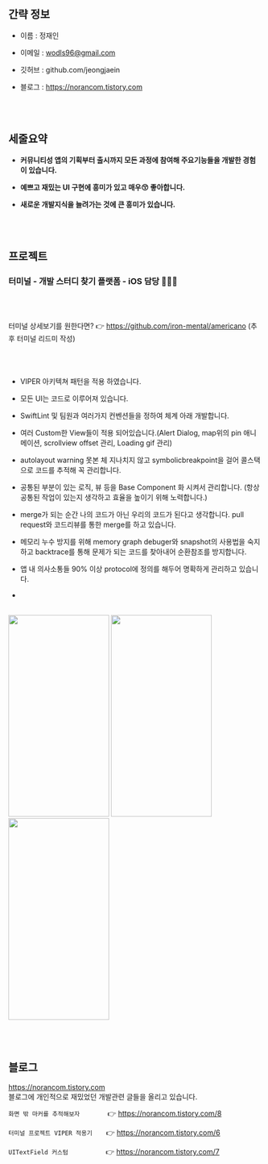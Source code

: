 <br><br>
## 간략 정보
- 이름 : 정재인


- 이메일 : wodls96@gmail.com


- 깃허브 : github.com/jeongjaein


- 블로그 : https://norancom.tistory.com

<br><br>
## 세줄요약 
- __커뮤니티성 앱의 기획부터 출시까지 모든 과정에 참여해 주요기능들을 개발한 경험이 있습니다.__

- __예쁘고 재밌는 UI 구현에 흥미가 있고 매우😚 좋아합니다.__

- __새로운 개발지식을 늘려가는 것에 큰 흥미가 있습니다.__

<br><br>
## 프로젝트

### 터미널 - 개발 스터디 찾기 플랫폼 - iOS 담당 👨🏻‍💻
<br><br><br>
터미널 상세보기를 원한다면? 👉 https://github.com/iron-mental/americano (추후 터미널 리드미 작성)
<br><br><br><br>
- VIPER 아키텍쳐 패턴을 적용 하였습니다.

- 모든 UI는 코드로 이루어져 있습니다.

- SwiftLint 및 팀원과 여러가지 컨벤션들을 정하여 체계 아래 개발합니다.

- 여러 Custom한 View들이 적용 되어있습니다.(Alert Dialog, map위의 pin 애니메이션, scrollview offset 관리, Loading gif 관리)

- autolayout warning 못본 체 지나치지 않고 symbolicbreakpoint을 걸어 콜스택으로 코드를 추적해 꼭 관리합니다.

- 공통된 부분이 있는 로직, 뷰 등을 Base Component 화 시켜서 관리합니다. (항상 공통된 작업이 있는지 생각하고 효율을 높이기 위해 노력합니다.)

- merge가 되는 순간 나의 코드가 아닌 우리의 코드가 된다고 생각합니다. pull request와 코드리뷰를 통한 merge를 하고 있습니다.

- 메모리 누수 방지를 위해 memory graph debuger와 snapshot의 사용법을 숙지하고 backtrace를 통해 문제가 되는 코드를 찾아내어 순환참조를 방지합니다.

- 앱 내 의사소통들 90% 이상 protocol에 정의를 해두어 명확하게 관리하고 있습니다.

- 


<br>
<img src="https://user-images.githubusercontent.com/54730280/109647966-5b7e0700-7b9d-11eb-8cf3-f4941fe3d311.gif" width="200" height="400" />
<img src="https://user-images.githubusercontent.com/54730280/109645441-2de38e80-7b9a-11eb-8b01-3409d7792d27.gif" width="200" height="400" />
<img src="https://user-images.githubusercontent.com/54730280/109650107-20310780-7ba0-11eb-9bc8-9a3ab1a216c3.gif" width="200" height="400" />




<br><br>
## 블로그

https://norancom.tistory.com
<br>
블로그에 개인적으로 재밌었던 개발관련 글들을 올리고 있습니다.



```화면 밖 마커를 추적해보자``` &nbsp;&nbsp;&nbsp;&nbsp;&nbsp;&nbsp;&nbsp;&nbsp;&nbsp;&nbsp;&nbsp;&nbsp; 👉 https://norancom.tistory.com/8

```터미널 프로젝트 VIPER 적용기``` &nbsp;&nbsp;&nbsp;&nbsp;&nbsp;&nbsp;👉 https://norancom.tistory.com/6 

```UITextField 커스텀``` &nbsp;&nbsp;&nbsp;&nbsp;&nbsp;&nbsp;&nbsp;&nbsp;&nbsp;&nbsp;&nbsp;&nbsp;&nbsp;&nbsp;&nbsp;&nbsp;&nbsp;&nbsp;👉 https://norancom.tistory.com/7






